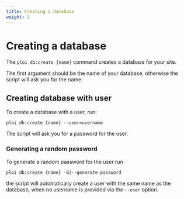 ```yaml
---
title: Creating a database
weight: 1
---
```


# Creating a database

The `ploi db:create {name}` command creates a database for your site. 

The first argument should be the name of your database, otherwise the script will ask you for the name.

## Creating database with user

To create a database with a user, run:

```shell script
ploi db:create {name} --user=username
```

The script will ask you for a password for the user.

### Generating a random password

To generate a random password for the user run

```shell script
ploi db:create {name} -G|--generate-password
```

the script will automatically create a user with the same name as the database,
when no username is provided via the `--user` option.
